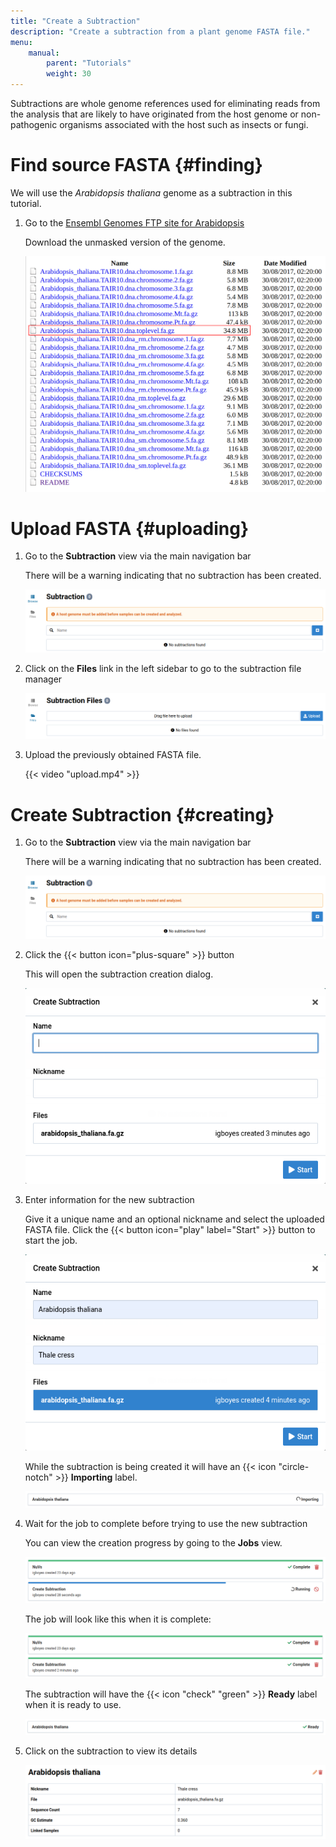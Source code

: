 ```yaml
---
title: "Create a Subtraction"
description: "Create a subtraction from a plant genome FASTA file."
menu:
    manual:
        parent: "Tutorials"
        weight: 30
---
```


Subtractions are whole genome references used for eliminating reads from the analysis that are likely to have originated from the host genome or non-pathogenic organisms associated with the host such as insects or fungi.

# Find source FASTA {#finding}

We will use the _Arabidopsis thaliana_ genome as a subtraction in this tutorial.

1. Go to the [Ensembl Genomes FTP site for Arabidopsis](ftp://ftp.ensemblgenomes.org/pub/plants/release-37/fasta/arabidopsis_thaliana/dna/)

    Download the unmasked version of the genome.

    !["Download Arabidopsis Genome"](download.png)

# Upload FASTA {#uploading}

1. Go to the **Subtraction** view via the main navigation bar

    There will be a warning indicating that no subtraction has been created.

    ![Empty subtraction list](empty.png)

2. Click on the **Files** link in the left sidebar to go to the subtraction file manager

    !["Subtraction File Manager](files.png)

3. Upload the previously obtained FASTA file.

    {{< video "upload.mp4" >}}

# Create Subtraction {#creating}

1. Go to the **Subtraction** view via the main navigation bar

    There will be a warning indicating that no subtraction has been created.

    ![Empty subtraction list](empty.png)

2. Click the {{< button icon="plus-square" >}} button

    This will open the subtraction creation dialog.

    ![Creation Dialog](create.png)

3. Enter information for the new subtraction

    Give it a unique name and an optional nickname and select the uploaded FASTA file. Click the {{< button icon="play" label="Start" >}} button to start the job.

    ![Filled Creation Dialog](create_filled.png)

    While the subtraction is being created it will have an {{< icon "circle-notch" >}} **Importing** label.

    ![Subtraction Importing](importing.png)

4. Wait for the job to complete before trying to use the new subtraction

    You can view the creation progress by going to the **Jobs** view.

    ![Subtraction Job in Progress](job.png)

    The job will look like this when it is complete:

    ![Subtraction Job Complete](job_complete.png)

    The subtraction will have the {{< icon "check" "green" >}} **Ready** label when it is ready to use.

    ![Subtraction Ready](ready.png)

5. Click on the subtraction to view its details

    ![Subtraction Detail](detail.png)
